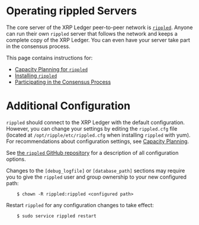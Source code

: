 # Operating rippled Servers

The core server of the XRP Ledger peer-to-peer network is [`rippled`](the-rippled-server.html). Anyone can run their own `rippled` server that follows the network and keeps a complete copy of the XRP Ledger. You can even have your server take part in the consensus process.

This page contains instructions for:

* [Capacity Planning for `rippled`](#capacity-planning)
* [Installing `rippled`](#installing-rippled)
* [Participating in the Consensus Process](#running-a-validator)


# Additional Configuration

`rippled` should connect to the XRP Ledger with the default configuration. However, you can change your settings by editing the `rippled.cfg` file (located at `/opt/ripple/etc/rippled.cfg` when installing `rippled` with yum). For recommendations about configuration settings, see [Capacity Planning](#capacity-planning).

See [the `rippled` GitHub repository](https://github.com/ripple/rippled/blob/release/doc/rippled-example.cfg) for a description of all configuration options.

Changes to the `[debug_logfile]` or `[database_path]` sections may require you to give the `rippled` user and group ownership to your new configured path:

        $ chown -R rippled:rippled <configured path>

Restart `rippled` for any configuration changes to take effect:

        $ sudo service rippled restart
